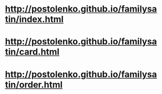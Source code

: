 # http://postolenko.github.io/familysatin/index.html
# http://postolenko.github.io/familysatin/card.html
# http://postolenko.github.io/familysatin/order.html